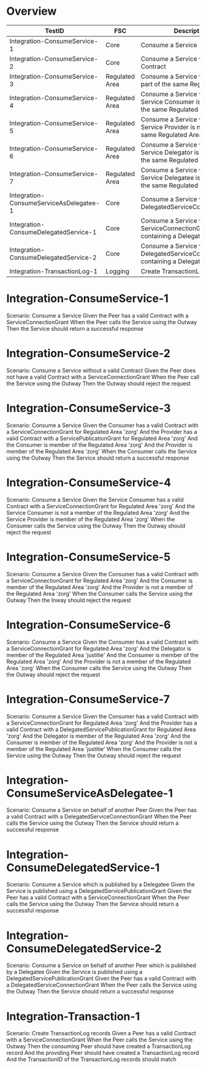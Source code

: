 # Overview

| TestID                                  | FSC            | Description                                                                          |
|-----------------------------------------|----------------|--------------------------------------------------------------------------------------|
| Integration-ConsumeService-1            | Core           | Consume a Service                                                                    |
| Integration-ConsumeService-2            | Core           | Consume a Service without a valid Contract                                           |
| Integration-ConsumeService-3            | Regulated Area | Consume a Service while being part of the same Regulated Area                        |
| Integration-ConsumeService-4            | Regulated Area | Consume a Service while the Service Consumer is not part of the same Regulated Area  |
| Integration-ConsumeService-5            | Regulated Area | Consume a Service while the Service Provider is not part of the same Regulated Area  |
| Integration-ConsumeService-6            | Regulated Area | Consume a Service while the Service Delegator is not part of the same Regulated Area |
| Integration-ConsumeService-7            | Regulated Area | Consume a Service while the Service Delegatee is not part of the same Regulated Area |
| Integration-ConsumeServiceAsDelegatee-1 | Core           | Consume a Service with a DelegatedServiceConnectionGrant                             |
| Integration-ConsumeDelegatedService-1   | Core           | Consume a Service with a ServiceConnectionGrant containing a Delegator               |
| Integration-ConsumeDelegatedService-2   | Core           | Consume a Service with a DelegatedServiceConnectionGrant containing a Delegator      |
| Integration-TransactionLog-1            | Logging        | Create TransactionLog records                                                        |

# Integration-ConsumeService-1

Scenario: Consume a Service
Given the Peer has a valid Contract with a ServiceConnectionGrant
When the Peer calls the Service using the Outway
Then the Service should return a successful response

# Integration-ConsumeService-2

Scenario: Consume a Service without a valid Contract
Given the Peer does not have a valid Contract with a ServiceConnectionGrant
When the Peer call the Service using the Outway
Then the Outway should reject the request

# Integration-ConsumeService-3

Scenario: Consume a Service
Given the Consumer has a valid Contract with a ServiceConnectionGrant for Regulated Area 'zorg'
And the Provider has a valid Contract with a ServicePublicationGrant for Regulated Area 'zorg'
And the Consumer is member of the Regulated Area 'zorg'
And the Provider is member of the Regulated Area 'zorg'
When the Consumer calls the Service using the Outway
Then the Service should return a successful response

# Integration-ConsumeService-4

Scenario: Consume a Service
Given the Service Consumer has a valid Contract with a ServiceConnectionGrant for Regulated Area 'zorg'
And the Service Consumer is not a member of the Regulated Area 'zorg'
And the Service Provider is member of the Regulated Area 'zorg'
When the Consumer calls the Service using the Outway
Then the Outway should reject the request

# Integration-ConsumeService-5

Scenario: Consume a Service
Given the Consumer has a valid Contract with a ServiceConnectionGrant for Regulated Area 'zorg'
And the Consumer is member of the Regulated Area 'zorg'
And the Provider is not a member of the Regulated Area 'zorg'
When the Consumer calls the Service using the Outway
Then the Inway should reject the request

# Integration-ConsumeService-6

Scenario: Consume a Service
Given the Consumer has a valid Contract with a ServiceConnectionGrant for Regulated Area 'zorg'
And the Delegator is member of the Regulated Area 'justitie'
And the Consumer is member of the Regulated Area 'zorg'
And the Provider is not a member of the Regulated Area 'zorg'
When the Consumer calls the Service using the Outway
Then the Outway should reject the request

# Integration-ConsumeService-7

Scenario: Consume a Service
Given the Consumer has a valid Contract with a ServiceConnectionGrant for Regulated Area 'zorg'
And the Provider has a valid Contract with a DelegatedServicePublicationGrant for Regulated Area 'zorg'
And the Delegator is member of the Regulated Area 'zorg'
And the Consumer is member of the Regulated Area 'zorg'
And the Provider is not a member of the Regulated Area 'justitie'
When the Consumer calls the Service using the Outway
Then the Outway should reject the request

# Integration-ConsumeServiceAsDelegatee-1

Scenario: Consume a Service on behalf of another Peer 
Given the Peer has a valid Contract with a DelegatedServiceConnectionGrant
When the Peer calls the Service using the Outway
Then the Service should return a successful response

# Integration-ConsumeDelegatedService-1

Scenario: Consume a Service which is published by a Delegatee
Given the Service is published using a DelegatedServicePublicationGrant
Given the Peer has a valid Contract with a ServiceConnectionGrant
When the Peer calls the Service using the Outway
Then the Service should return a successful response

# Integration-ConsumeDelegatedService-2

Scenario: Consume a Service on behalf of another Peer which is published by a Delegatee
Given the Service is published using a DelegatedServicePublicationGrant
Given the Peer has a valid Contract with a DelegatedServiceConnectionGrant
When the Peer calls the Service using the Outway
Then the Service should return a successful response

# Integration-Transaction-1

Scenario: Create TransactionLog records
Given a Peer has a valid Contract with a ServiceConnectionGrant
When the Peer calls the Service using the Outway
Then the consuming Peer should have created a TransactionLog record
And the providing Peer should have created a TransactionLog record
And the TransactionID of the TransactionLog records should match 
